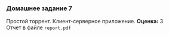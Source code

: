 ### Домашнее задание 7
Простой торрент. Клиент-серверное приложение.
**Оценка:** 3  
Отчет в файле `report.pdf`
